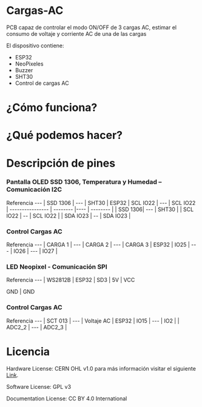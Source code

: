 # Cargas-AC
PCB capaz de controlar el modo ON/OFF de 3 cargas AC, estimar el consumo de voltaje y corriente AC de una de las cargas

El dispositivo contiene:

- ESP32
- NeoPixeles
- Buzzer
- SHT30
- Control de cargas AC

# ¿Cómo funciona?



# ¿Qué podemos hacer?




# Descripción de pines 

### Pantalla OLED SSD 1306, Temperatura y Humedad – Comunicación I2C
Referencia ---   | SSD 1306 | --- | SHT30 |
ESP32            | SCL IO22 | --- | SCL IO22 |
---------------- | -------- |---- | -------- |
| SSD 1306| --- | SHT30 | 
| SCL IO22 | -- | SCL IO22 |
| SDA IO23 | -- | SDA IO23 |

### Control Cargas AC 
Referencia --- | CARGA 1 | --- | CARGA 2 | --- | CARGA 3 |
ESP32          |  IO25   | --- |  IO26   | --- |  IO27   | 

### LED Neopixel - Comunicación SPI
Referencia --- | WS2812B | 
ESP32            |   SD3   |
5V | VCC 

GND | GND


### Control Cargas AC 
Referencia --- | SCT 013 | --- | Voltaje AC |
ESP32          |  IO15   | --- |     IO2    |
               | ADC2_2  | --- |   ADC2_3   |
# Licencia

Hardware License: CERN OHL v1.0 para más información visitar el siguiente [Link][CERN_v1].

[CERN_v1]: https://ohwr.org/project/cernohl/wikis/Documents/CERN-OHL-version-1.2

Software License: GPL v3

Documentation License: CC BY 4.0 International

